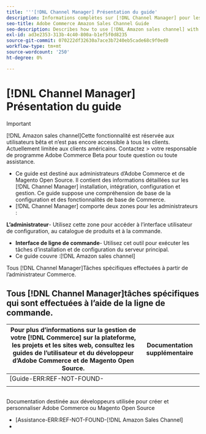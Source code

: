 ```yaml
---
title: '''[!DNL Channel Manager] Présentation du guide'
description: Informations complètes sur [!DNL Channel Manager] pour les administrateurs Adobe Commerce et Magento Open Source, y compris l’installation et l’intégration
seo-title: Adobe Commerce Amazon Sales Channel Guide
seo-description: Describes how to use [!DNL Amazon sales channel] with Adobe Commerce or Magento Open Source.
exl-id: ad3e2353-313b-4c40-800a-b1ef5f0d8235
source-git-commit: 070222df32630a7ace3b7240eb5cade68c9f0ed0
workflow-type: tm+mt
source-wordcount: '250'
ht-degree: 0%

---
```


# [!DNL Channel Manager] Présentation du guide

>[!IMPORTANT]
>
>[!DNL Amazon sales channel]Cette fonctionnalité est réservée aux utilisateurs bêta et n’est pas encore accessible à tous les clients. Actuellement limitée aux clients américains. Contactez > votre responsable de programme Adobe Commerce Beta pour toute question ou toute assistance.

* Ce guide est destiné aux administrateurs d’Adobe Commerce et de Magento Open Source. Il contient des informations détaillées sur les [!DNL Channel Manager] installation, intégration, configuration et gestion. Ce guide suppose une compréhension de base de la configuration et des fonctionnalités de base de Commerce.
* [!DNL Channel Manager] comporte deux zones pour les administrateurs :

**L’administrateur**- Utilisez cette zone pour accéder à l’interface utilisateur de configuration, au catalogue de produits et à la commande.

* **Interface de ligne de commande**- Utilisez cet outil pour exécuter les tâches d’installation et de configuration du serveur principal.
* Ce guide couvre :[!DNL Amazon sales channel]

Tous [!DNL Channel Manager]Tâches spécifiques effectuées à partir de l’administrateur Commerce.

## Tous [!DNL Channel Manager]tâches spécifiques qui sont effectuées à l’aide de la ligne de commande.

| Pour plus d’informations sur la gestion de votre [!DNL Commerce] sur la plateforme, les projets et les sites web, consultez les guides de l’utilisateur et du développeur d’Adobe Commerce et de Magento Open Source. | Documentation supplémentaire |
|------ | ----------- |
| [Guide-ERR:REF-NOT-FOUND- |  |
|  |  |

## 

Documentation destinée aux développeurs utilisée pour créer et personnaliser Adobe Commerce ou Magento Open Source

* [Assistance-ERR:REF-NOT-FOUND-[!DNL Amazon Sales Channel]
* 
